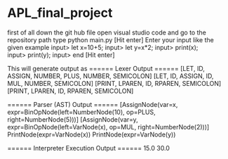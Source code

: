 # APL_final_project
first of all down the git hub file
open visual studio code and go to the repository path
type python main.py [Hit enter]
Enter your input like the given example
input> let x=10+5;
input> let y=x*2;
input> print(x);  
input> print(y);
input> end [Hit enter]

This will generate output as 
====== Lexer Output ======
[LET, ID, ASSIGN, NUMBER, PLUS, NUMBER, SEMICOLON]
[LET, ID, ASSIGN, ID, MUL, NUMBER, SEMICOLON]
[PRINT, LPAREN, ID, RPAREN, SEMICOLON]
[PRINT, LPAREN, ID, RPAREN, SEMICOLON]

====== Parser (AST) Output ======
[AssignNode(var=x, expr=BinOpNode(left=NumberNode(10), op=PLUS, right=NumberNode(5)))]
[AssignNode(var=y, expr=BinOpNode(left=VarNode(x), op=MUL, right=NumberNode(2)))]
PrintNode(expr=VarNode(x))
PrintNode(expr=VarNode(y))

====== Interpreter Execution Output ======
15.0
30.0
